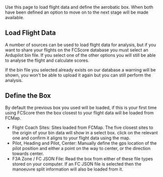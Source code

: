 Use this page to load flight data and define the aerobatic box. When both have been defined an option to move on to the next stage will be made available.

## Load Flight Data

A number of sources can be used to load flight data for analysis, but if you want to share your flights on the FCScore database you must select an Ardupilot bin file. If you select one of the other options you will still be able to analyse the flight and calculate scores.

If the bin file you selected already exists on our database a warning will be shown, you won't be able to upload it again but you can still perform the analysis.

## Define the Box

By default the previous box you used will be loaded, if this is your first time using FCScore then the box closest to your flight data will be loaded from FCMap.

- Flight Coach Sites: Sites loaded from FCMap. The five closest sites to the origin of your bin data will show in a select box. click on the relevant one and confirm it aligns to your flight data using the map.
- Pilot, Heading and Pilot, Center: Manually define the gps location of the pilot position and either a point on the way to center, or the direction towards center.
- F3A Zone / FC JSON File: Read the box from either of these file types stored on your computer. If an FC JSON file is selected then the manoeuvre split information will also be loaded from it.


